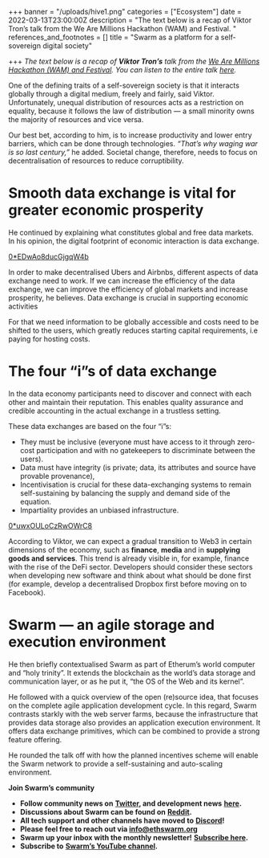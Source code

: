 +++
banner = "/uploads/hive1.png"
categories = ["Ecosystem"]
date = 2022-03-13T23:00:00Z
description = "The text below is a recap of Viktor Tron’s talk from the We Are Millions Hackathon (WAM) and Festival. "
references_and_footnotes = []
title = "Swarm as a platform for a self-sovereign digital society"

+++
_The text below is a recap of **Viktor Tron’s** talk from the_ [_We Are Millions Hackathon (WAM) and Festival_](https://www.wearemillions.online/)_. You can listen to the entire talk_ [_here_](https://youtu.be/ar_2SllaO_0?t=171)_._

One of the defining traits of a self-sovereign society is that it interacts globally through a digital medium, freely and fairly, said Viktor. Unfortunately, unequal distribution of resources acts as a restriction on equality, because it follows the law of distribution — a small minority owns the majority of resources and vice versa.

Our best bet, according to him, is to increase productivity and lower entry barriers, which can be done through technologies. _“That’s why waging war is so last century,”_ he added. Societal change, therefore, needs to focus on decentralisation of resources to reduce corruptibility.

# Smooth data exchange is vital for greater economic prosperity

He continued by explaining what constitutes global and free data markets. In his opinion, the digital footprint of economic interaction is data exchange.

[0*EDwAo8ducGjgqW4b](https://miro.medium.com/max/555/0*EDwAo8ducGjgqW4b "0*EDwAo8ducGjgqW4b")

In order to make decentralised Ubers and Airbnbs, different aspects of data exchange need to work. If we can increase the efficiency of the data exchange, we can improve the efficiency of global markets and increase prosperity, he believes. Data exchange is crucial in supporting economic activities

For that we need information to be globally accessible and costs need to be shifted to the users, which greatly reduces starting capital requirements, i.e paying for hosting costs.

# The four “i”s of data exchange

In the data economy participants need to discover and connect with each other and maintain their reputation. This enables quality assurance and credible accounting in the actual exchange in a trustless setting.

These data exchanges are based on the four “i”s:

* They must be inclusive (everyone must have access to it through zero-cost participation and with no gatekeepers to discriminate between the users).
* Data must have integrity (is private; data, its attributes and source have provable provenance),
* Incentivisation is crucial for these data-exchanging systems to remain self-sustaining by balancing the supply and demand side of the equation.
* Impartiality provides an unbiased infrastructure.

[0*uwxOULoCzRwOWrC8](https://miro.medium.com/max/700/0*uwxOULoCzRwOWrC8 "0*uwxOULoCzRwOWrC8")

According to Viktor, we can expect a gradual transition to Web3 in certain dimensions of the economy, such as **finance**, **media** and in **supplying goods and services**. This trend is already visible in, for example, finance with the rise of the DeFi sector. Developers should consider these sectors when developing new software and think about what should be done first (for example, develop a decentralised Dropbox first before moving on to Facebook).

# Swarm — an agile storage and execution environment

He then briefly contextualised Swarm as part of Etherum’s world computer and “holy trinity”. It extends the blockchain as the world’s data storage and communication layer, or as he put it, “the OS of the Web and its kernel”.

He followed with a quick overview of the open (re)source idea, that focuses on the complete agile application development cycle. In this regard, Swarm contrasts starkly with the web server farms, because the infrastructure that provides data storage also provides an application execution environment. It offers data exchange primitives, which can be combined to provide a strong feature offering.

He rounded the talk off with how the planned incentives scheme will enable the Swarm network to provide a self-sustaining and auto-scaling environment.

**Join Swarm’s community**

* **Follow community news on** [**Twitter**](https://twitter.com/ethswarmhive)**, and development news** [**here**](https://twitter.com/ethswarm)**.**
* **Discussions about Swarm can be found on** [**Reddit**](https://www.reddit.com/r/ethswarm/)**.**
* **All tech support and other channels have moved to** [**Discord**](https://discord.gg/wdghaQsGq5)**!**
* **Please feel free to reach out via info@ethswarm.org**
* **Swarm up your inbox with the monthly newsletter!** [**Subscribe here**](https://www.ethswarm.org/newsletter.html)**.**
* **Subscribe to** [**Swarm’s YouTube channel**](https://www.youtube.com/channel/UCu6ywn9MTqdREuE6xuRkskA/videos)**.**